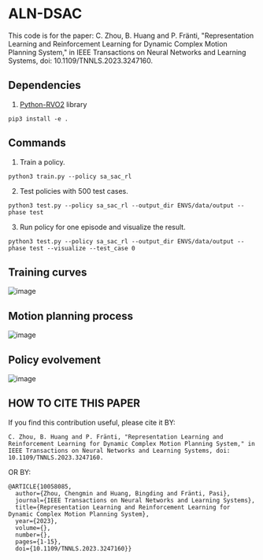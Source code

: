 # ALN-DSAC
This code is for the paper: C. Zhou, B. Huang and P. Fränti, "Representation Learning and Reinforcement Learning for Dynamic Complex Motion Planning System," in IEEE Transactions on Neural Networks and Learning Systems, doi: 10.1109/TNNLS.2023.3247160.

## Dependencies
1. [Python-RVO2](https://github.com/sybrenstuvel/Python-RVO2) library
```
pip3 install -e .
```

## Commands
1. Train a policy.
```
python3 train.py --policy sa_sac_rl

```
2. Test policies with 500 test cases.
```
python3 test.py --policy sa_sac_rl --output_dir ENVS/data/output --phase test
```
3. Run policy for one episode and visualize the result.
```
python3 test.py --policy sa_sac_rl --output_dir ENVS/data/output --phase test --visualize --test_case 0
```

## Training curves
![image](https://user-images.githubusercontent.com/22268151/222767985-98e9c99d-70b9-4206-94aa-2374504aa89d.png)

## Motion planning process
![image](https://user-images.githubusercontent.com/22268151/222768330-ad40e4eb-9142-4fd5-a5b6-9b945d18638b.png)

## Policy evolvement
![image](https://user-images.githubusercontent.com/22268151/222768603-991fe309-eb8a-4952-87e8-cf16ebf77e39.png)

## HOW TO CITE THIS PAPER
If you find this contribution useful, please cite it BY: 
```
C. Zhou, B. Huang and P. Fränti, "Representation Learning and Reinforcement Learning for Dynamic Complex Motion Planning System," in IEEE Transactions on Neural Networks and Learning Systems, doi: 10.1109/TNNLS.2023.3247160.
```

OR BY:
```
@ARTICLE{10058085,
  author={Zhou, Chengmin and Huang, Bingding and Fränti, Pasi},
  journal={IEEE Transactions on Neural Networks and Learning Systems}, 
  title={Representation Learning and Reinforcement Learning for Dynamic Complex Motion Planning System}, 
  year={2023},
  volume={},
  number={},
  pages={1-15},
  doi={10.1109/TNNLS.2023.3247160}}
```

  
  
